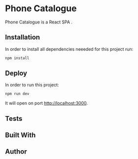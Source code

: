 # Phone Catalogue

Phone Catalogue is a React SPA .

## Installation
In order to install all dependencies neeeded for this project run:

```bash
npm install
```

## Deploy
In order to run this project:

```bash
npm run dev
```

It will open on port [http://localhost:3000](http://localhost:3000).

## Tests
## Built With
## Author
